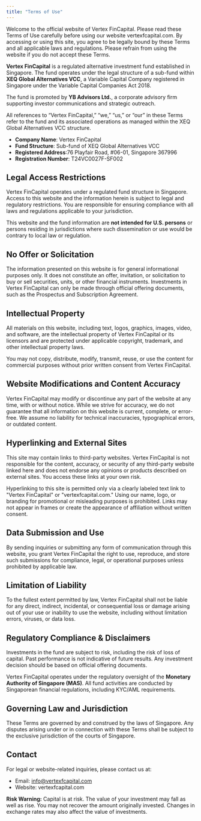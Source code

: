 ```yaml
---
title: "Terms of Use"
---
```


Welcome to the official website of Vertex FinCapital. Please read these Terms of Use carefully before using our website vertexfcapital.com. By accessing or using this site, you agree to be legally bound by these Terms and all applicable laws and regulations. Please refrain from using the website if you do not accept these Terms.

**Vertex FinCapital** is a regulated alternative investment fund established in Singapore. The fund operates under the legal structure of a sub-fund within **XEQ Global Alternatives VCC**, a Variable Capital Company registered in Singapore under the Variable Capital Companies Act 2018.

The fund is promoted by **YB Advisors Ltd.**, a corporate advisory firm supporting investor communications and strategic outreach.

All references to “Vertex FinCapital,” “we,” “us,” or “our” in these Terms refer to the fund and its associated operations as managed within the XEQ Global Alternatives VCC structure.

- **Company Name**: Vertex FinCapital
- **Fund Structure**: Sub-fund of XEQ Global Alternatives VCC
- **Registered Address**:76 Playfair Road, #06-01, Singapore 367996
- **Registration Number**: T24VC0027F-SF002

## **Legal Access Restrictions**

Vertex FinCapital operates under a regulated fund structure in Singapore. Access to this website and the information herein is subject to legal and regulatory restrictions. You are responsible for ensuring compliance with all laws and regulations applicable to your jurisdiction.

This website and the fund information are **not intended for U.S. persons** or persons residing in jurisdictions where such dissemination or use would be contrary to local law or regulation.

## **No Offer or Solicitation**

The information presented on this website is for general informational purposes only. It does not constitute an offer, invitation, or solicitation to buy or sell securities, units, or other financial instruments. Investments in Vertex FinCapital can only be made through official offering documents, such as the Prospectus and Subscription Agreement.

## **Intellectual Property**

All materials on this website, including text, logos, graphics, images, video, and software, are the intellectual property of Vertex FinCapital or its licensors and are protected under applicable copyright, trademark, and other intellectual property laws.

You may not copy, distribute, modify, transmit, reuse, or use the content for commercial purposes without prior written consent from Vertex FinCapital.

## **Website Modifications and Content Accuracy**

Vertex FinCapital may modify or discontinue any part of the website at any time, with or without notice. While we strive for accuracy, we do not guarantee that all information on this website is current, complete, or error-free. We assume no liability for technical inaccuracies, typographical errors, or outdated content.

## **Hyperlinking and External Sites**

This site may contain links to third-party websites. Vertex FinCapital is not responsible for the content, accuracy, or security of any third-party website linked here and does not endorse any opinions or products described on external sites. You access these links at your own risk.

Hyperlinking to this site is permitted only via a clearly labeled text link to "Vertex FinCapital" or "vertexfcapital.com." Using our name, logo, or branding for promotional or misleading purposes is prohibited. Links may not appear in frames or create the appearance of affiliation without written consent.

## **Data Submission and Use**

By sending inquiries or submitting any form of communication through this website, you grant Vertex FinCapital the right to use, reproduce, and store such submissions for compliance, legal, or operational purposes unless prohibited by applicable law.

## **Limitation of Liability**

To the fullest extent permitted by law, Vertex FinCapital shall not be liable for any direct, indirect, incidental, or consequential loss or damage arising out of your use or inability to use the website, including without limitation errors, viruses, or data loss.

## **Regulatory Compliance & Disclaimers**

Investments in the fund are subject to risk, including the risk of loss of capital. Past performance is not indicative of future results. Any investment decision should be based on official offering documents.

Vertex FinCapital operates under the regulatory oversight of the **Monetary Authority of Singapore (MAS)**. All fund activities are conducted by Singaporean financial regulations, including KYC/AML requirements.

## **Governing Law and Jurisdiction**

These Terms are governed by and construed by the laws of Singapore. Any disputes arising under or in connection with these Terms shall be subject to the exclusive jurisdiction of the courts of Singapore.

## **Contact**

For legal or website-related inquiries, please contact us at:

- Email: info@vertexfcapital.com
- Website: vertexfcapital.com

**Risk Warning:** Capital is at risk. The value of your investment may fall as well as rise. You may not recover the amount originally invested. Changes in exchange rates may also affect the value of investments.
